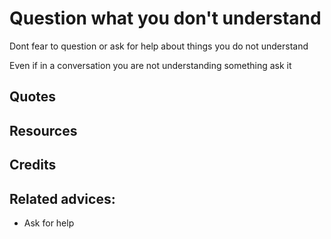 
# Question what you don't understand

Dont fear to question or ask for help about things you do not understand

Even if in a conversation you are not understanding something ask it

## Quotes

## Resources

## Credits

## Related advices:

- Ask for help

